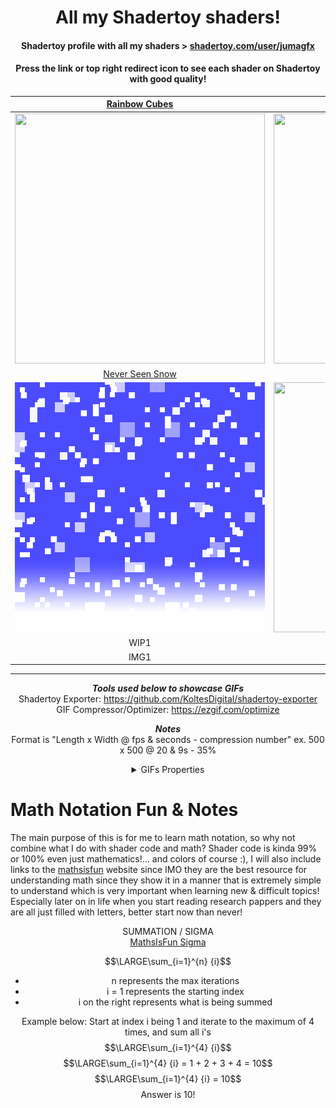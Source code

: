 <div align="center">
  
# All my Shadertoy shaders!
#### Shadertoy profile with all my shaders > [shadertoy.com/user/jumagfx](https://www.shadertoy.com/user/jumagfx)
#### Press the link or top right redirect icon to see each shader on Shadertoy with good quality!

[Rainbow Cubes](https://www.shadertoy.com/view/lcsGDB) | [Kings Reflection](https://www.shadertoy.com/view/lflGD2)
:-------------------------:|:-------------------------:
<a href="https://www.shadertoy.com/view/lcsGDB"> <img height=400px width=400px src="Rainbow_Cubes/Rainbow_Cubes.gif"/> </a>   |  <a href="https://www.shadertoy.com/view/lflGD2"> <img height=400px width=400px src="Kings_Reflection/Kings_Reflection.gif"/> </a>
[Never Seen Snow](https://www.shadertoy.com/view/MXBXDG) | [Kings Reflection Debug](https://www.shadertoy.com/view/lflGD2)
<a href="https://www.shadertoy.com/view/MXBXDG"> <img height=400px width=400px src="Never_Witnessed_Snow/Never_Seen_Snow.gif"/> </a> | <a href="https://www.shadertoy.com/view/lflGD2"> <img height=400px width=400px src="Kings_Reflection/Kings_Reflection_Debug.gif"/> </a>
WIP1 | WIP2
IMG1 | IMG2

---

***Tools used below to showcase GIFs***   
Shadertoy Exporter: https://github.com/KoltesDigital/shadertoy-exporter   
GIF Compressor/Optimizer: https://ezgif.com/optimize  

***Notes***  
Format is "Length x Width @ fps & seconds - compression number"
ex. 500 x 500 @ 20 & 9s - 35% 

<details>
  <summary>GIFs Properties</summary>
  
Rainbow Cubes: 400 x 400 @ 20fps & 9s - 35%  
Kings Reflection: 400 x 400 @ 25fps & 5s -35%  
Never Seen Snow: 500 x 500 @ 28fps & 5s - no compression  
  
</details>

</div>

# Math Notation Fun & Notes
The main purpose of this is for me to learn math notation, so why not combine what I do with shader code and math? Shader code is kinda 99% or 100% even just mathematics!... and colors of course :), I will also include links to the [mathsisfun](https://www.mathsisfun.com) website since IMO they are the best resource for understanding math since they show it in a manner that is extremely simple to understand which is very important when learning new & difficult topics! Especially later on in life when you start reading research pappers and they are all just filled with letters, better start now than never!

<div align=center>
  
SUMMATION / SIGMA  
[MathsIsFun Sigma](https://www.mathsisfun.com/algebra/sigma-notation.html)

$$\LARGE\sum_{i=1}^{n} {i}$$
- n represents the max iterations
- i = 1 represents the starting index
- i on the right represents what is being summed

Example below: Start at index i being 1 and iterate to the maximum of 4 times, and sum all i's
$$\LARGE\sum_{i=1}^{4} {i}$$
$$\LARGE\sum_{i=1}^{4} {i} = 1 + 2 + 3 + 4 = 10$$
$$\LARGE\sum_{i=1}^{4} {i} = 10$$
Answer is 10!

</div>

